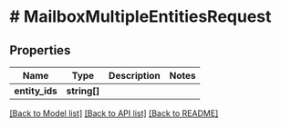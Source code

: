 # # MailboxMultipleEntitiesRequest

## Properties

Name | Type | Description | Notes
------------ | ------------- | ------------- | -------------
**entity_ids** | **string[]** |  |

[[Back to Model list]](../../README.md#models) [[Back to API list]](../../README.md#endpoints) [[Back to README]](../../README.md)
